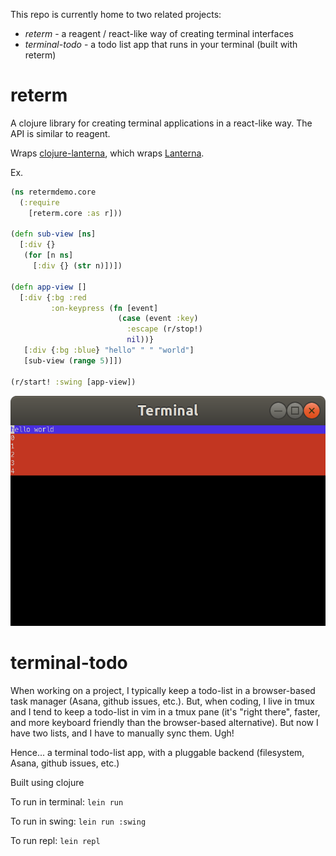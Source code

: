 This repo is currently home to two related projects:

 - *reterm* - a reagent / react-like way of creating terminal interfaces
 - *terminal-todo* - a todo list app that runs in your terminal (built with reterm)


# reterm

A clojure library for creating terminal applications in a react-like way. The API is similar to reagent.

Wraps [clojure-lanterna](https://github.com/multimud/clojure-lanterna/), which wraps [Lanterna](https://github.com/mabe02/lanterna).

Ex.

```clojure
(ns retermdemo.core
  (:require
    [reterm.core :as r]))

(defn sub-view [ns]
  [:div {}
   (for [n ns]
     [:div {} (str n)])])

(defn app-view []
  [:div {:bg :red
         :on-keypress (fn [event]
                        (case (event :key)
                          :escape (r/stop!)
                          nil))}
   [:div {:bg :blue} "hello" " " "world"]
   [sub-view (range 5)]])

(r/start! :swing [app-view])
```

![screenshot](./example.png)

# terminal-todo

When working on a project, I typically keep a todo-list in a browser-based task manager (Asana, github issues, etc.).
But, when coding, I live in tmux and I tend to keep a todo-list in vim in a tmux pane (it's "right there", faster, and more keyboard friendly than the browser-based alternative).  But now I have two lists, and I have to manually sync them. Ugh!

Hence... a terminal todo-list app, with a pluggable backend (filesystem, Asana, github issues, etc.)

Built using clojure

To run in terminal:
`lein run`

To run in swing:
`lein run :swing`

To run repl:
`lein repl`


